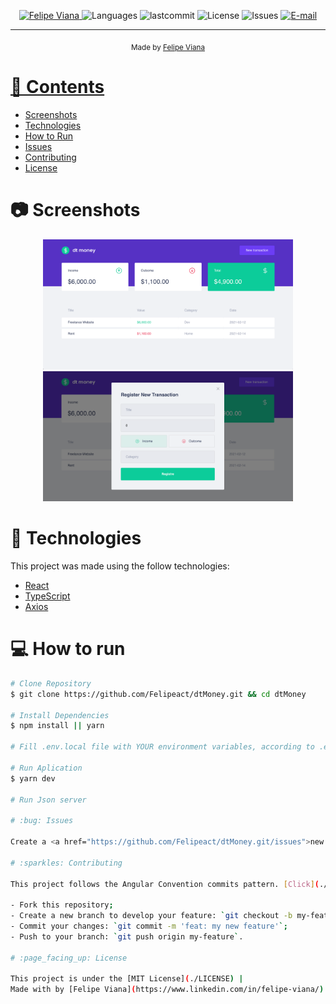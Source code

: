 <p align="center">
   <a href="https://www.linkedin.com/in/felipe-viana/">
      <img alt="Felipe Viana" src="https://img.shields.io/badge/-felipeviana-5965e0?style=flat&logo=Linkedin&logoColor=white" />
   </a>
  <img alt="Languages" src="https://img.shields.io/github/languages/count/felipeact/WatchMe?color=%235963C5" />
  <img alt="lastcommit" src="https://img.shields.io/github/last-commit/felipeact/WatchMe?color=%235761C3" />
  <img alt="License" src="https://img.shields.io/github/license/felipeact/WatchMe?color=%235E69D7" />
  <img alt="Issues" src="https://img.shields.io/github/issues/felipeact/WatchMe?color=%235965E0">
  <a href="mailto:felipetiburcioviana@gmail.com">
   <img alt="E-mail" src="https://img.shields.io/badge/-felipetiburcioviana%40gmail.com-%23525DCB" />
  </a>
</p>

<!-- <p align="center">
  📰 
</p> -->

<hr />

<p align="center">
</p>

<div align="center">
  <sub> Made by
    <a href="https://github.com/felipeact">Felipe Viana 
  </sub>
</div>

# 📌 Contents

* [Screenshots](#camera-screenshot)
* [Technologies](#rocket-technologies)
* [How to Run](#computer-how-to-run)
* [Issues](#bug-issues)
* [Contributing](#sparkles-issues)
* [License](#page_facing_up-license)

# :camera: Screenshots
<div align="center">
   <img src="./.github/home.png" width="400px">
   <img src="./.github/Modal.png" width="400px">
   
</div>

# :rocket: Technologies
This project was made using the follow technologies:

* [React](https://reactjs.org/)
* [TypeScript](https://www.typescriptlang.org/)
* [Axios](https://github.com/axios/axios)

# :computer: How to run

```bash
# Clone Repository
$ git clone https://github.com/Felipeact/dtMoney.git && cd dtMoney

# Install Dependencies
$ npm install || yarn 

# Fill .env.local file with YOUR environment variables, according to .env.example file.

# Run Aplication
$ yarn dev
   
# Run Json server 

# :bug: Issues

Create a <a href="https://github.com/Felipeact/dtMoney.git/issues">new issue report</a>, it will be an honor to be able to help you solve and further improve our application.

# :sparkles: Contributing

This project follows the Angular Convention commits pattern. [Click](./commitlint.config.js) to see the available prefixes.

- Fork this repository;
- Create a new branch to develop your feature: `git checkout -b my-feature`;
- Commit your changes: `git commit -m 'feat: my new feature'`;
- Push to your branch: `git push origin my-feature`.

# :page_facing_up: License

This project is under the [MIT License](./LICENSE) |
Made with by [Felipe Viana](https://www.linkedin.com/in/felipe-viana/).